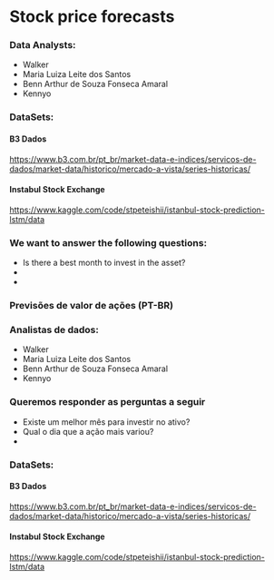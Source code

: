 # Stock price forecasts

### Data Analysts:
- Walker
- Maria Luiza Leite dos Santos
- Benn Arthur de Souza Fonseca Amaral
- Kennyo

### DataSets:

#### B3 Dados
https://www.b3.com.br/pt_br/market-data-e-indices/servicos-de-dados/market-data/historico/mercado-a-vista/series-historicas/
#### Instabul Stock Exchange
https://www.kaggle.com/code/stpeteishii/istanbul-stock-prediction-lstm/data


### We want to answer the following questions:
 - Is there a best month to invest in the asset?
 - 
 - 

### Previsões de valor de ações (PT-BR)

### Analistas de dados:
- Walker
- Maria Luiza Leite dos Santos
- Benn Arthur de Souza Fonseca Amaral
- Kennyo

### Queremos responder as perguntas a seguir
 - Existe um melhor mês para investir no ativo?
 - Qual o dia que a ação mais variou?
 - 

### DataSets:

#### B3 Dados
https://www.b3.com.br/pt_br/market-data-e-indices/servicos-de-dados/market-data/historico/mercado-a-vista/series-historicas/
#### Instabul Stock Exchange
https://www.kaggle.com/code/stpeteishii/istanbul-stock-prediction-lstm/data
